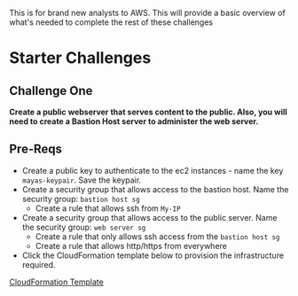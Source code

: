This is for brand new analysts to AWS. This will provide a basic overview of what's needed to complete the rest of these challenges

# Starter Challenges
## Challenge One 
**Create a public webserver that serves content to the public. Also, you will need to create a Bastion Host server to administer the web server.**

## Pre-Reqs
- Create a public key to authenticate to the ec2 instances - name the key `mayas-keypair`. Save the keypair.
- Create a security group that allows access to the bastion host. Name the security group: `bastion host sg`
  - Create a rule that allows ssh from `My-IP` 
- Create a security group that allows access to the public server. Name the security group: `web server sg`
  - Create a rule that only allows ssh access from the `bastion host sg`
  - Create a rule that allows http/https from everywhere
- Click the CloudFormation template below to provision the infrastructure required.

[CloudFormation Template](https://us-east-1.console.aws.amazon.com/cloudformation/home?region=us-east-1#/stacks/create/review?templateURL=https://aws-security-labs.s3.amazonaws.com/ec2-template.yml&stackName=starter-pack-00)
